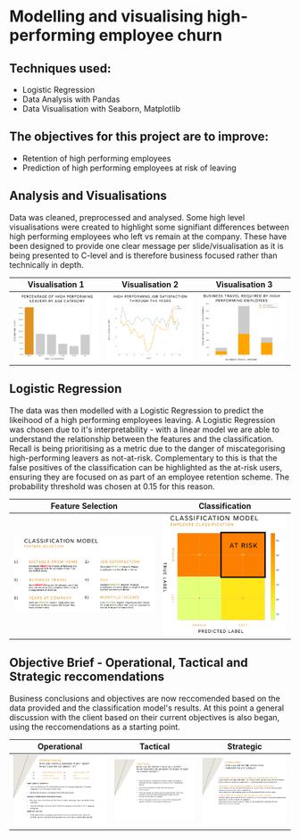 # Modelling and visualising high-performing employee churn

## Techniques used:
- Logistic Regression
- Data Analysis with Pandas
- Data Visualisation with Seaborn, Matplotlib


## The objectives for this project are to improve:
- Retention of high performing employees
- Prediction of high performing employees at risk of leaving

## Analysis and Visualisations

Data was cleaned, preprocessed and analysed. Some high level visualisations were created to highlight some signifiant differences between high performing employees who left vs remain at the company. These have been designed to provide one clear message per slide/visualisation as it is being presented to C-level and is therefore business focused rather than technically in depth.

Visualisation 1            |  Visualisation 2          |  Visualisation 3                    
:-------------------------:|:-------------------------:|:-------------------------:
![Alt text](presentation_pictures/data_vis_1.png)  |  ![Alt text](presentation_pictures/data_vis_2.png)|  ![Alt text](presentation_pictures/data_vis_3.png)

## Logistic Regression

The data was then modelled with a Logistic Regression to predict the likeihood of a high performing employees leaving. A Logistic Regression was chosen due to it's interpretability - with a linear model we are able to understand the relationship between the features and the classification. Recall is being prioritising as a metric due to the danger of miscategorising high-performing leavers as not-at-risk. Complementary to this is that the false positives of the classification can be highlighted as the at-risk users, ensuring they are focused on as part of an employee retention scheme. The probability threshold was chosen at 0.15 for this reason.

Feature Selection          |  Classification
:-------------------------:|:-------------------------:
![Alt text](presentation_pictures/log_reg_1.png)  |  ![Alt text](presentation_pictures/log_reg_2.png)

## Objective Brief - Operational, Tactical and Strategic reccomendations

Business conclusions and objectives are now reccomended based on the data provided and the classification model's results. At this point a general discussion with the client based on their current objectives is also began, using the reccomendations as a starting point.

Operational            |  Tactical          |  Strategic                    
:-------------------------:|:-------------------------:|:-------------------------:
![Alt text](presentation_pictures/conc_1.png)  |  ![Alt text](presentation_pictures/conc_2.png)|  ![Alt text](presentation_pictures/conc_3.png)
